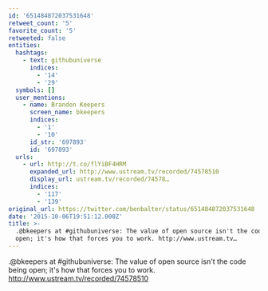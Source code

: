 ```yaml
---
id: '651484872037531648'
retweet_count: '5'
favorite_count: '5'
retweeted: false
entities:
  hashtags:
    - text: githubuniverse
      indices:
        - '14'
        - '29'
  symbols: []
  user_mentions:
    - name: Brandon Keepers
      screen_name: bkeepers
      indices:
        - '1'
        - '10'
      id_str: '697893'
      id: '697893'
  urls:
    - url: http://t.co/flYiBF4HRM
      expanded_url: http://www.ustream.tv/recorded/74578510
      display_url: ustream.tv/recorded/74578…
      indices:
        - '117'
        - '139'
original_url: https://twitter.com/benbalter/status/651484872037531648
date: '2015-10-06T19:51:12.000Z'
title: >-
  .@bkeepers at #githubuniverse: The value of open source isn't the code being
  open; it's how that forces you to work. http://www.ustream.tv…
---
```


.@bkeepers at #githubuniverse: The value of open source isn't the code being open; it's how that forces you to work. http://www.ustream.tv/recorded/74578510